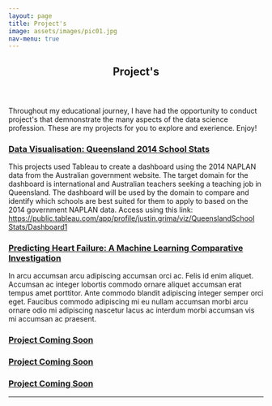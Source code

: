 ```yaml
---
layout: page
title: Project's
image: assets/images/pic01.jpg
nav-menu: true
---
```


<!-- Main -->
<div id="main" class="alt">

<!-- One -->
<section id="one">
	<div class="inner">
		<header class="major">
			<h1>Project's</h1>
		</header>

<!-- Content -->
<h2 id="My work"></h2>
<p>Throughout my educational journey, I have had the opportunity to conduct project's that demnonstrate the many aspects of the data science profession. These are my projects for you to explore and exerience. Enjoy! </p>
<div class="row">
	<div class="6u 12u$(small)">
		<h3><u><b>Data Visualisation: Queensland 2014 School Stats</b></u></h3>
		<p>This projects used Tableau to create a dashboard using the 2014 NAPLAN data from the Australian government website. The target domain for the dashboard is international and Australian teachers seeking a teaching job in Queensland. The dashboard will be used by the domain to compare and identify which schools are best suited for them to apply to based on the 2014 government NAPLAN data. Access using this link:
<u>https://public.tableau.com/app/profile/justin.grima/viz/QueenslandSchool
Stats/Dashboard1</u> </p>
	</div>
	<div class="6u$ 12u$(small)">
		<h3><u><b>Predicting Heart Failure: A Machine Learning Comparative Investigation</b></u></h3>
		<p>In arcu accumsan arcu adipiscing accumsan orci ac. Felis id enim aliquet. Accumsan ac integer lobortis commodo ornare aliquet accumsan erat tempus amet porttitor. Ante commodo blandit adipiscing integer semper orci eget. Faucibus commodo adipiscing mi eu nullam accumsan morbi arcu ornare odio mi adipiscing nascetur lacus ac interdum morbi accumsan vis mi accumsan ac praesent.</p>
	</div>
	<!-- Break -->
	<div class="4u 12u$(medium)">
		<h3><u><b>Project Coming Soon</b></u></h3>
		<p></p>
	</div>
	<div class="4u 12u$(medium)">
		<h3><u><b>Project Coming Soon</b></u></h3>
		<p></p>
	</div>
	<div class="4u$ 12u$(medium)">
		<h3><u><b>Project Coming Soon</b></u></h3>
		<p></p>
	</div>
</div>

<hr class="major" />
